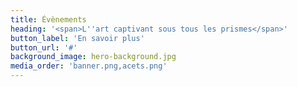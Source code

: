 ```yaml
---
title: Évènements
heading: '<span>L''art captivant sous tous les prismes</span>'
button_label: 'En savoir plus'
button_url: '#'
background_image: hero-background.jpg
media_order: 'banner.png,acets.png'
---
```


